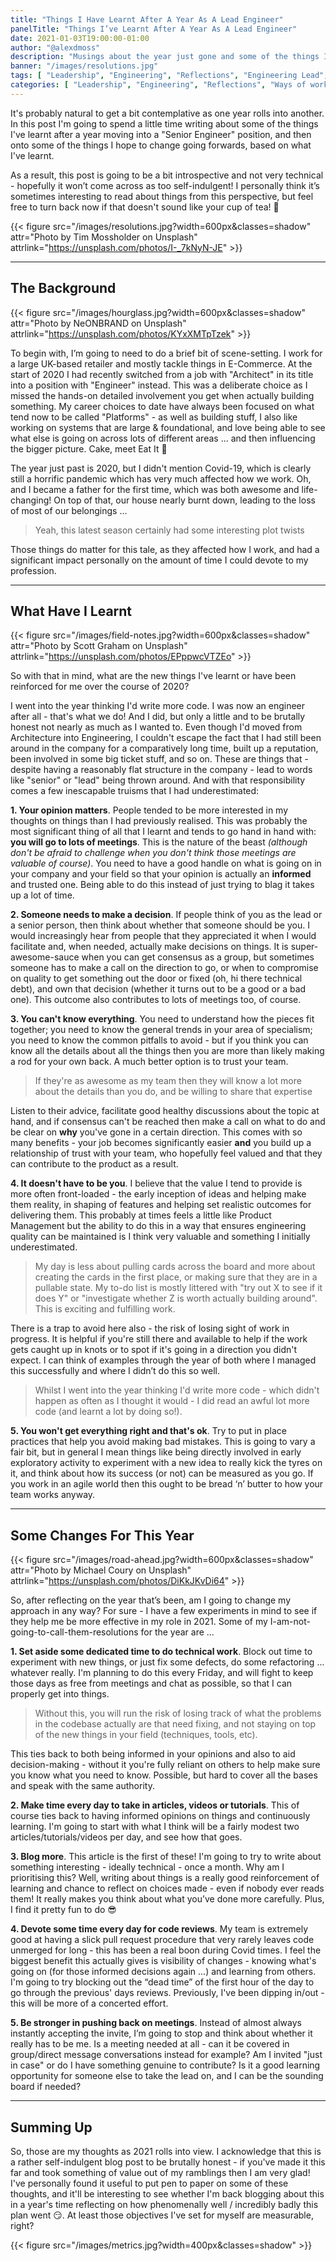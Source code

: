 ```yaml
---
title: "Things I Have Learnt After A Year As A Lead Engineer"
panelTitle: "Things I’ve Learnt After A Year As A Lead Engineer"
date: 2021-01-03T19:00:00-01:00
author: "@alexdmoss"
description: "Musings about the year just gone and some of the things I'm going to try differently going forwards"
banner: "/images/resolutions.jpg"
tags: [ "Leadership", "Engineering", "Reflections", "Engineering Lead", "Tech Lead", "Ways of working" ]
categories: [ "Leadership", "Engineering", "Reflections", "Ways of working" ]
---
```


It's probably natural to get a bit contemplative as one year rolls into another. In this post I'm going to spend a little time writing about some of the things I've learnt after a year moving into a "Senior Engineer" position, and then onto some of the things I hope to change going forwards, based on what I've learnt.

As a result, this post is going to be a bit introspective and not very technical - hopefully it won’t come across as too self-indulgent! I personally think it’s sometimes interesting to read about things from this perspective, but feel free to turn back now if that doesn't sound like your cup of tea! :tea:

{{< figure src="/images/resolutions.jpg?width=600px&classes=shadow" attr="Photo by Tim Mossholder on Unsplash" attrlink="https://unsplash.com/photos/I-_7kNyN-JE" >}}

---

## The Background

{{< figure src="/images/hourglass.jpg?width=600px&classes=shadow" attr="Photo by NeONBRAND on Unsplash" attrlink="https://unsplash.com/photos/KYxXMTpTzek" >}}

To begin with, I’m going to need to do a brief bit of scene-setting. I work for a large UK-based retailer and mostly tackle things in E-Commerce. At the start of 2020 I had recently switched from a job with "Architect" in its title into a position with "Engineer" instead. This was a deliberate choice as I missed the hands-on detailed involvement you get when actually building something. My career choices to date have always been focused on what tend now to be called "Platforms" - as well as building stuff, I also like working on systems that are large & foundational, and love being able to see what else is going on across lots of different areas ... and then influencing the bigger picture. Cake, meet Eat It :cake:

The year just past is 2020, but I didn't mention Covid-19, which is clearly still a horrific pandemic which has very much affected how we work. Oh, and I became a father for the first time, which was both awesome and life-changing! On top of that, our house nearly burnt down, leading to the loss of most of our belongings …

> Yeah, this latest season certainly had some interesting plot twists

Those things do matter for this tale, as they affected how I work, and had a significant impact personally on the amount of time I could devote to my profession.

---

## What Have I Learnt

{{< figure src="/images/field-notes.jpg?width=600px&classes=shadow" attr="Photo by Scott Graham on Unsplash" attrlink="https://unsplash.com/photos/EPppwcVTZEo" >}}

So with that in mind, what are the new things I've learnt or have been reinforced for me over the course of 2020?

I went into the year thinking I'd write more code. I was now an engineer after all - that's what we do! And I did, but only a little and to be brutally honest not nearly as much as I wanted to. Even though I'd moved from Architecture into Engineering, I couldn't escape the fact that I had still been around in the company for a comparatively long time, built up a reputation, been involved in some big ticket stuff, and so on. These are things that - despite having a reasonably flat structure in the company - lead to words like "senior" or "lead" being thrown around. And with that responsibility comes a few inescapable truisms that I had underestimated:

**1. Your opinion matters**. People tended to be more interested in my thoughts on things than I had previously realised. This was probably the most significant thing of all that I learnt and tends to go hand in hand with: **you will go to lots of meetings**. This is the nature of the beast _(although don't be afraid to challenge when you don't think those meetings are valuable of course)_. You need to have a good handle on what is going on in your company and your field so that your opinion is actually an **informed** and trusted one. Being able to do this instead of just trying to blag it takes up a lot of time.

**2. Someone needs to make a decision**. If people think of you as the lead or a senior person, then think about whether that someone should be you. I would increasingly hear from people that they appreciated it when I would facilitate and, when needed, actually make decisions on things. It is super-awesome-sauce when you can get consensus as a group, but sometimes someone has to make a call on the direction to go, or when to compromise on quality to get something out the door or fixed (oh, hi there technical debt), and own that decision (whether it turns out to be a good or a bad one). This outcome also contributes to lots of meetings too, of course.

**3. You can't know everything**. You need to understand how the pieces fit together; you need to know the general trends in your area of specialism; you need to know the common pitfalls to avoid - but if you think you can know all the details about all the things then you are more than likely making a rod for your own back. A much better option is to trust your team.

> If they're as awesome as my team then they will know a lot more about the details than you do, and be willing to share that expertise

Listen to their advice, facilitate good healthy discussions about the topic at hand, and if consensus can't be reached then make a call on what to do and be clear on **why** you've gone in a certain direction. This comes with so many benefits - your job becomes significantly easier **and** you build up a relationship of trust with your team, who hopefully feel valued and that they can contribute to the product as a result.

**4. It doesn't have to be you**. I believe that the value I tend to provide is more often front-loaded - the early inception of ideas and helping make them reality, in shaping of features and helping set realistic outcomes for delivering them. This probably at times feels a little like Product Management but the ability to do this in a way that ensures engineering quality can be maintained is I think very valuable and something I initially underestimated.

> My day is less about pulling cards across the board and more about creating the cards in the first place, or making sure that they are in a pullable state. My to-do list is mostly littered with "try out X to see if it does Y" or "investigate whether Z is worth actually building around". This is exciting and fulfilling work.

There is a trap to avoid here also - the risk of losing sight of work in progress. It is helpful if you're still there and available to help if the work gets caught up in knots or to spot if it's going in a direction you didn't expect. I can think of examples through the year of both where I managed this successfully and where I didn’t do this so well.

> Whilst I went into the year thinking I'd write more code - which didn't happen as often as I thought it would - I did read an awful lot more code (and learnt a lot by doing so!).

**5. You won't get everything right and that's ok**. Try to put in place practices that help you avoid making bad mistakes. This is going to vary a fair bit, but in general I mean things like being directly involved in early exploratory activity to experiment with a new idea to really kick the tyres on it, and think about how its success (or not) can be measured as you go. If you work in an agile world then this ought to be bread ‘n’ butter to how your team works anyway.

---

## Some Changes For This Year

{{< figure src="/images/road-ahead.jpg?width=600px&classes=shadow" attr="Photo by Michael Coury on Unsplash" attrlink="https://unsplash.com/photos/DiKkJKvDi64" >}}

So, after reflecting on the year that’s been, am I going to change my approach in any way? For sure - I have a few experiments in mind to see if they help me be more effective in my role in 2021. Some of my I-am-not-going-to-call-them-resolutions for the year are ...

**1. Set aside some dedicated time to do technical work**. Block out time to experiment with new things, or just fix some defects, do some refactoring ... whatever really. I'm planning to do this every Friday, and will fight to keep those days as free from meetings and chat as possible, so that I can properly get into things.

> Without this, you will run the risk of losing track of what the problems in the codebase actually are that need fixing, and not staying on top of the new things in your field (techniques, tools, etc).

This ties back to both being informed in your opinions and also to aid decision-making - without it you're fully reliant on others to help make sure you know what you need to know. Possible, but hard to cover all the bases and speak with the same authority.

**2. Make time every day to take in articles, videos or tutorials**. This of course ties back to having informed opinions on things and continuously learning. I'm going to start with what I think will be a fairly modest two articles/tutorials/videos per day, and see how that goes.

**3. Blog more**. This article is the first of these! I'm going to try to write about something interesting - ideally technical - once a month. Why am I prioritising this? Well, writing about things is a really good reinforcement of learning and chance to reflect on choices made - even if nobody ever reads them! It really makes you think about what you’ve done more carefully. Plus, I find it pretty fun to do :sunglasses:

**4. Devote some time every day for code reviews**. My team is extremely good at having a slick pull request procedure that very rarely leaves code unmerged for long - this has been a real boon during Covid times. I feel the biggest benefit this actually gives is visibility of changes - knowing what's going on (for those informed decisions again ...) and learning from others. I'm going to try blocking out the “dead time” of the first hour of the day to go through the previous' days reviews. Previously, I've been dipping in/out - this will be more of a concerted effort.

**5. Be stronger in pushing back on meetings**. Instead of almost always instantly accepting the invite, I’m going to stop and think about whether it really has to be me. Is a meeting needed at all - can it be covered in group/direct message conversations instead for example? Am I invited "just in case" or do I have something genuine to contribute? Is it a good learning opportunity for someone else to take the lead on, and I can be the sounding board if needed?

---

## Summing Up

So, those are my thoughts as 2021 rolls into view. I acknowledge that this is a rather self-indulgent blog post to be brutally honest - if you've made it this far and took something of value out of my ramblings then I am very glad! I've personally found it useful to put pen to paper on some of these thoughts, and it'll be interesting to see whether I'm back blogging about this in a year's time reflecting on how phenomenally well / incredibly badly this plan went :smirk:. At least those objectives I've set for myself are measurable, right?

{{< figure src="/images/metrics.jpg?width=400px&classes=shadow" >}}
